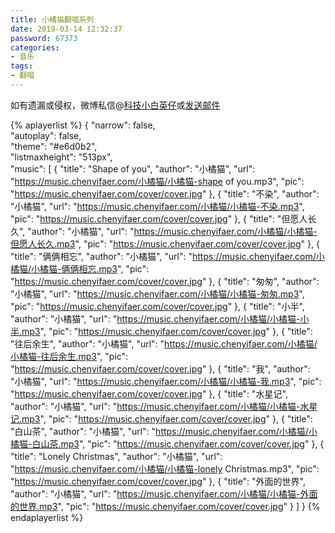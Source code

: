 ```yaml
---
title: 小橘猫翻唱系列
date: 2019-03-14 12:32:37
password: 67373
categories:
- 音乐
tags:
- 翻唱
---
```


如有遗漏或侵权，微博私信@<a href="https://weibo.com/kjxbyz" target="_blank">科技小白英仔</a>或<a href="mailto:me@chenyifaer.com" target="_blank">发送邮件</a>

{% aplayerlist %}
{
    "narrow": false,                          
    "autoplay": false,                         
    "theme": "#e6d0b2",	  
    "listmaxheight": "513px",                    
    "music": [
        {
            "title": "Shape of you",
            "author": "小橘猫",
            "url": "https://music.chenyifaer.com/小橘猫/小橘猫-shape of you.mp3",
            "pic": "https://music.chenyifaer.com/cover/cover.jpg"
        },
        {
            "title": "不染",
            "author": "小橘猫",
            "url": "https://music.chenyifaer.com/小橘猫/小橘猫-不染.mp3",
            "pic": "https://music.chenyifaer.com/cover/cover.jpg"
        },
        {
            "title": "但愿人长久",
            "author": "小橘猫",
            "url": "https://music.chenyifaer.com/小橘猫/小橘猫-但愿人长久.mp3",
            "pic": "https://music.chenyifaer.com/cover/cover.jpg"
        },
        {
            "title": "俩俩相忘",
            "author": "小橘猫",
            "url": "https://music.chenyifaer.com/小橘猫/小橘猫-俩俩相忘.mp3",
            "pic": "https://music.chenyifaer.com/cover/cover.jpg"
        },
        {
            "title": "匆匆",
            "author": "小橘猫",
            "url": "https://music.chenyifaer.com/小橘猫/小橘猫-匆匆.mp3",
            "pic": "https://music.chenyifaer.com/cover/cover.jpg"
        },
        {
            "title": "小半",
            "author": "小橘猫",
            "url": "https://music.chenyifaer.com/小橘猫/小橘猫-小半.mp3",
            "pic": "https://music.chenyifaer.com/cover/cover.jpg"
        },
        {
            "title": "往后余生",
            "author": "小橘猫",
            "url": "https://music.chenyifaer.com/小橘猫/小橘猫-往后余生.mp3",
            "pic": "https://music.chenyifaer.com/cover/cover.jpg"
        },
        {
            "title": "我",
            "author": "小橘猫",
            "url": "https://music.chenyifaer.com/小橘猫/小橘猫-我.mp3",
            "pic": "https://music.chenyifaer.com/cover/cover.jpg"
        },
        {
            "title": "水星记",
            "author": "小橘猫",
            "url": "https://music.chenyifaer.com/小橘猫/小橘猫-水星记.mp3",
            "pic": "https://music.chenyifaer.com/cover/cover.jpg"
        },
        {
            "title": "白山茶",
            "author": "小橘猫",
            "url": "https://music.chenyifaer.com/小橘猫/小橘猫-白山茶.mp3",
            "pic": "https://music.chenyifaer.com/cover/cover.jpg"
        },
        {
            "title": "Lonely Christmas",
            "author": "小橘猫",
            "url": "https://music.chenyifaer.com/小橘猫/小橘猫-lonely Christmas.mp3",
            "pic": "https://music.chenyifaer.com/cover/cover.jpg"
        },
        {
            "title": "外面的世界",
            "author": "小橘猫",
            "url": "https://music.chenyifaer.com/小橘猫/小橘猫-外面的世界.mp3",
            "pic": "https://music.chenyifaer.com/cover/cover.jpg"
        }
    ]
}
{% endaplayerlist %}

